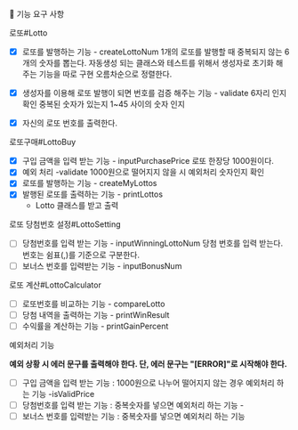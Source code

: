 🚀 기능 요구 사항

로또#Lotto

- [x] 로또를 발행하는 기능 - createLottoNum
      1개의 로또를 발행할 때 중복되지 않는 6개의 숫자를 뽑는다.
      자동생성 되는 클래스와 테스트를 위해서 생성자로 초기화 해주는 기능을 따로 구현
      오름차순으로 정렬한다.

- [x] 생성자를 이용해 로또 발행이 되면 번호를 검증 해주는 기능 - validate
      6자리 인지 확인
      중복된 숫자가 있는지
      1~45 사이의 숫자 인지

- [x] 자신의 로또 번호를 출력한다.

로또구매#LottoBuy

- [x] 구입 금액을 입력 받는 기능 - inputPurchasePrice
      로또 한장당 1000원이다.
- [x] 예외 처리 -validate
      1000원으로 떨어지지 않을 시 예외처리
      숫자인지 확인
- [x] 로또를 발행하는 기능 - createMyLottos
- [x] 발행된 로또를 출력하는 기능 - printLottos
  - Lotto 클래스를 받고 출력

로또 당첨번호 설정#LottoSetting

- [ ] 당첨번호를 입력 받는 기능 - inputWinningLottoNum
      당첨 번호를 입력 받는다. 번호는 쉼표(,)를 기준으로 구분한다.
- [ ] 보너스 번호를 입력받는 기능 - inputBonusNum

로또 계산#LottoCalculator

- [ ] 로또번호를 비교하는 기능 - compareLotto
- [ ] 당첨 내역을 출력하는 기능 - printWinResult
- [ ] 수익률을 계산하는 기능 - printGainPercent

예외처리 기능

**예외 상황 시 에러 문구를 출력해야 한다. 단, 에러 문구는 "[ERROR]"로 시작해야 한다.**

- [ ] 구입 금액을 입력 받는 기능 : 1000원으로 나누어 떨어지지 않는 경우 예외처리 하는 기능 -isValidPrice
- [ ] 당첨번호를 입력 받는 기능 : 중복숫자를 넣으면 예외처리 하는 기능 -
- [ ] 보너스 번호를 입력받는 기능 : 중복숫자를 넣으면 예외처리 하는 기능
